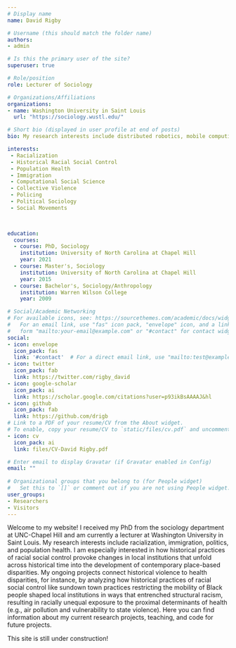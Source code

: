 ```yaml
---
# Display name
name: David Rigby

# Username (this should match the folder name)
authors:
- admin

# Is this the primary user of the site?
superuser: true

# Role/position
role: Lecturer of Sociology

# Organizations/Affiliations
organizations:
- name: Washington University in Saint Louis
  url: "https://sociology.wustl.edu/"

# Short bio (displayed in user profile at end of posts)
bio: My research interests include distributed robotics, mobile computing and programmable matter.

interests:
 - Racialization
 - Historical Racial Social Control
 - Population Health
 - Immigration
 - Computational Social Science
 - Collective Violence
 - Policing
 - Political Sociology
 - Social Movements

 

education:
  courses:
  - course: PhD, Sociology
    institution: University of North Carolina at Chapel Hill
    year: 2021
  - course: Master's, Sociology
    institution: University of North Carolina at Chapel Hill
    year: 2015
  - course: Bachelor's, Sociology/Anthropology
    institution: Warren Wilson College
    year: 2009

# Social/Academic Networking
# For available icons, see: https://sourcethemes.com/academic/docs/widgets/#icons
#   For an email link, use "fas" icon pack, "envelope" icon, and a link in the
#   form "mailto:your-email@example.com" or "#contact" for contact widget.
social:
- icon: envelope
  icon_pack: fas
  link: '#contact'  # For a direct email link, use "mailto:test@example.org".
- icon: twitter
  icon_pack: fab
  link: https://twitter.com/rigby_david
- icon: google-scholar
  icon_pack: ai
  link: https://scholar.google.com/citations?user=p93ikBsAAAAJ&hl
- icon: github
  icon_pack: fab
  link: https://github.com/drigb
# Link to a PDF of your resume/CV from the About widget.
# To enable, copy your resume/CV to `static/files/cv.pdf` and uncomment the lines below.  
- icon: cv
  icon_pack: ai
  link: files/CV-David Rigby.pdf

# Enter email to display Gravatar (if Gravatar enabled in Config)
email: ""
  
# Organizational groups that you belong to (for People widget)
#   Set this to `[]` or comment out if you are not using People widget.  
user_groups:
- Researchers
- Visitors
---
```


Welcome to my website! I received my PhD from the sociology department at UNC-Chapel Hill and am currently a lecturer at Washington University in Saint Louis. My research interests include racialization, immigration, politics, and population health. I am especially interested in how historical practices of racial social control provoke changes in local institutions that unfold across historical time into the development of contemporary place-based disparities. My ongoing projects connect historical violence to health disparities, for instance, by analyzing how historical practices of racial social control like sundown town practices restricting the mobility of Black people shaped local institutions in ways that entrenched structural racism, resulting in racially unequal exposure to the proximal determinants of health (e.g., air pollution and vulnerability to state violence). Here you can find information about my current research projects, teaching, and code for future projects. 

This site is still under construction!
